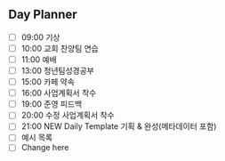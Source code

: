 ## Day Planner
- [ ] 09:00 기상
- [ ] 10:00 교회 찬양팀 연습
- [ ] 11:00 예배
- [ ] 13:00 청년팀성경공부
- [ ] 15:00 카페 약속
- [ ] 16:00 사업계획서 착수
- [ ] 19:00 준영 피드백
- [ ] 20:00 수정 사업계획서 착수
- [ ] 21:00 NEW Daily Template 기획 & 완성(메타데이터 포함)
- [ ] 예시 목록
- [ ] Change here
